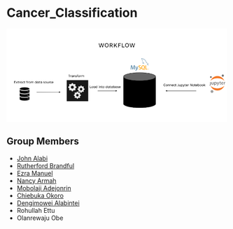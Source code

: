 # Cancer_Classification

<div align="center">
  
![WorkFlow](https://github.com/NancyArmah/Cancer_Classification/blob/main/workflow.png)

</div>

## Group Members

* [John Alabi](https://github.com/john-alabi)
* [Rutherford Brandful](https://github.com/brandStunner)
* [Ezra Manuel](https://github.com/zzziiccco)
* [Nancy Armah](https://github.com/NancyArmah)
* [Mobolaji Adejonrin](https://github.com/MobolajiAdejonrin)
* [Chiebuka Okoro](https://github.com/chiebukaokoro)
* [Dengimowei Alabintei](https://github.com/al-dayviid21)
* Rohullah Ettu
* Olanrewaju Obe
